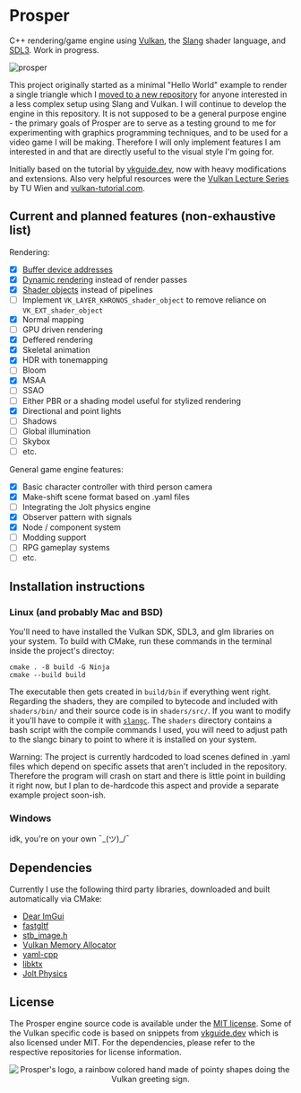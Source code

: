 # Prosper
C++ rendering/game engine using [Vulkan](https://www.vulkan.org/), the [Slang](https://shader-slang.com/) shader language, and [SDL3](https://wiki.libsdl.org/SDL3/FrontPage). Work in progress.

![prosper](https://github.com/user-attachments/assets/4e6cc111-e4b5-4894-8a68-e53faa229e4a)

This project originally started as a minimal "Hello World" example to render a single triangle which I [moved to a new repository](https://github.com/tracefree/vulkan-triangle-sdl-slang) for anyone interested in a less complex setup using Slang and Vulkan. I will continue to develop the engine in this repository. It is not supposed to be a general purpose engine - the primary goals of Prosper are to serve as a testing ground to me for experimenting with graphics programming techniques, and to be used for a video game I will be making. Therefore I will only implement features I am interested in and that are directly useful to the visual style I'm going for.

Initially based on the tutorial by [vkguide.dev](https://vkguide.dev), now with heavy modifications and extensions. Also very helpful resources were the [Vulkan Lecture Series](https://www.youtube.com/playlist?list=PLmIqTlJ6KsE1Jx5HV4sd2jOe3V1KMHHgn) by TU Wien and [vulkan-tutorial.com](https://vulkan-tutorial.com/).

## Current and planned features (non-exhaustive list)
Rendering:
- [x] [Buffer device addresses](https://docs.vulkan.org/samples/latest/samples/extensions/buffer_device_address/README.html)
- [X] [Dynamic rendering](https://docs.vulkan.org/samples/latest/samples/extensions/dynamic_rendering/README.html) instead of render passes
- [x] [Shader objects](https://docs.vulkan.org/samples/latest/samples/extensions/shader_object/README.html) instead of pipelines
- [ ] Implement `VK_LAYER_KHRONOS_shader_object` to remove reliance on `VK_EXT_shader_object`
- [x] Normal mapping
- [ ] GPU driven rendering
- [x] Deffered rendering
- [x] Skeletal animation
- [x] HDR with tonemapping
- [ ] Bloom
- [x] MSAA
- [ ] SSAO
- [ ] Either PBR or a shading model useful for stylized rendering
- [x] Directional and point lights
- [ ] Shadows
- [ ] Global illumination
- [ ] Skybox
- [ ] etc.

General game engine features:
- [x] Basic character controller with third person camera
- [x] Make-shift scene format based on .yaml files 
- [ ] Integrating the Jolt physics engine
- [x] Observer pattern with signals
- [x] Node / component system
- [ ] Modding support
- [ ] RPG gameplay systems
- [ ] etc.

## Installation instructions
### Linux (and probably Mac and BSD)
You'll need to have installed the Vulkan SDK, SDL3, and glm libraries on your system. To build with CMake, run these commands in the terminal inside the project's directoy:

```
cmake . -B build -G Ninja
cmake --build build
```

The executable then gets created in `build/bin` if everything went right. 
Regarding the shaders, they are compiled to bytecode and included with `shaders/bin/` and their source code is in `shaders/src/`. If you want to modify it you'll have to compile it with [`slangc`](https://github.com/shader-slang/slang). The `shaders` directory contains a bash script with the compile commands I used, you will need to adjust path to the slangc binary to point to where it is installed on your system.

Warning: The project is currently hardcoded to load scenes defined in .yaml files which depend on specific assets that aren't included in the repository. Therefore the program will crash on start and there is little point in building it right now, but I plan to de-hardcode this aspect and provide a separate example project soon-ish.

### Windows
idk, you're on your own ¯\_(ツ)_/¯

## Dependencies
Currently I use the following third party libraries, downloaded and built automatically via CMake:
- [Dear ImGui](https://github.com/ocornut/imgui)
- [fastgltf](https://github.com/spnda/fastgltf)
- [stb_image.h](https://github.com/nothings/stb)
- [Vulkan Memory Allocator](https://github.com/GPUOpen-LibrariesAndSDKs/VulkanMemoryAllocator.git)
- [yaml-cpp](https://github.com/jbeder/yaml-cpp.git)
- [libktx](https://github.com/KhronosGroup/KTX-Software.git)
- [Jolt Physics](https://github.com/jrouwe/JoltPhysics.git)

## License
The Prosper engine source code is available under the [MIT license](LICENSE.md). Some of the Vulkan specific code is based on snippets from [vkguide.dev](https://github.com/vblanco20-1/vulkan-guide/tree/all-chapters-2) which is also licensed under MIT. For the dependencies, please refer to the respective repositories for license information.

<p align="center">
  <img src="https://github.com/user-attachments/assets/63ba0ee4-e922-47bf-a14a-fc87a84f2947" alt="Prosper's logo, a rainbow colored hand made of pointy shapes doing the Vulkan greeting sign."/>
</p>

